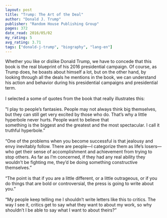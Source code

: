 ```yaml
---
layout: post
title: "Trump: The Art of the Deal"
author: "Donald J. Trump"
publisher: "Random House Publishing Group"
pages: 372
date_read: 2016/05/02
my_rating: 5
avg_rating: 3.71
tags: ["donald-j-trump", "biography", "lang-en"]
---
```


Whether you like or dislike Donald Trump, we have to concede that this book is the real blueprint of his 2016 presidential campaign. Of course, as Trump does, he boasts about himself a lot, but on the other hand, by looking through all the deals he mentions in the book, we can understand his action and behavior during his presidential campaigns and presidential term. <br/><br/>I selected a some of quotes from the book that really illustrates this:<br/><br/>"I play to people’s fantasies. People may not always think big themselves, but they can still get very excited by those who do. That’s why a little hyperbole never hurts. People want to believe that<br/>something is the biggest and the greatest and the most spectacular. I call it truthful hyperbole.”<br/><br/>“One of the problems when you become successful is that jealousy and envy inevitably follow. There are people—I categorize them as life’s losers—who get their sense of accomplishment and achievement from trying to stop others. As far as I’m concerned, if they had any real ability they wouldn’t be fighting me, they’d be doing something constructive themselves.”<br/><br/>“The point is that if you are a little different, or a little outrageous, or if you do things that are bold or controversial, the press is going to write about you.”<br/><br/>“My people keep telling me I shouldn’t write letters like this to critics. The way I see it, critics get to say what they want to about my work, so why shouldn’t I be able to say what I want to about theirs?”

